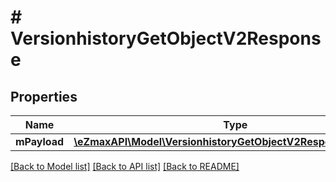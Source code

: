 # # VersionhistoryGetObjectV2Response

## Properties

Name | Type | Description | Notes
------------ | ------------- | ------------- | -------------
**mPayload** | [**\eZmaxAPI\Model\VersionhistoryGetObjectV2ResponseMPayload**](VersionhistoryGetObjectV2ResponseMPayload.md) |  |

[[Back to Model list]](../../README.md#models) [[Back to API list]](../../README.md#endpoints) [[Back to README]](../../README.md)
